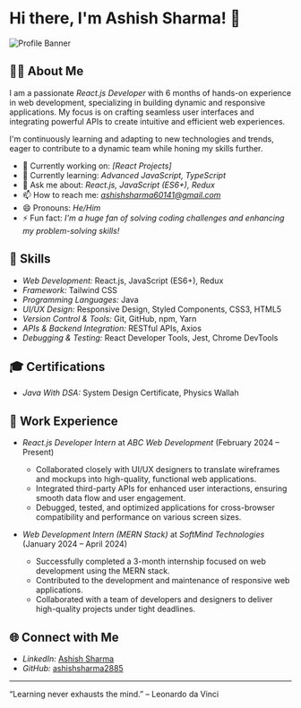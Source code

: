 # Hi there, I'm Ashish Sharma! 👋

![Profile Banner](https://via.placeholder.com/800x200.png?text=Welcome+to+My+GitHub+Profile)

## 👨‍💻 About Me
I am a passionate *React.js Developer* with 6 months of hands-on experience in web development, specializing in building dynamic and responsive applications. My focus is on crafting seamless user interfaces and integrating powerful APIs to create intuitive and efficient web experiences. 

I'm continuously learning and adapting to new technologies and trends, eager to contribute to a dynamic team while honing my skills further.

- 🔭 Currently working on: *[React Projects]*
- 🌱 Currently learning: *Advanced JavaScript, TypeScript*
- 💬 Ask me about: *React.js, JavaScript (ES6+), Redux*
- 📫 How to reach me: *ashishsharma60141@gmail.com*
- 😄 Pronouns: *He/Him*
- ⚡ Fun fact: *I'm a huge fan of solving coding challenges and enhancing my problem-solving skills!*

## 🚀 Skills
- *Web Development:* React.js, JavaScript (ES6+), Redux
- *Framework:* Tailwind CSS
- *Programming Languages:* Java
- *UI/UX Design:* Responsive Design, Styled Components, CSS3, HTML5
- *Version Control & Tools:* Git, GitHub, npm, Yarn
- *APIs & Backend Integration:* RESTful APIs, Axios
- *Debugging & Testing:* React Developer Tools, Jest, Chrome DevTools

## 🎓 Certifications
- *Java With DSA:* System Design Certificate, Physics Wallah

## 💼 Work Experience
- *React.js Developer Intern* at *ABC Web Development* (February 2024 – Present)
  - Collaborated closely with UI/UX designers to translate wireframes and mockups into high-quality, functional web applications.
  - Integrated third-party APIs for enhanced user interactions, ensuring smooth data flow and user engagement.
  - Debugged, tested, and optimized applications for cross-browser compatibility and performance on various screen sizes.

- *Web Development Intern (MERN Stack)* at *SoftMind Technologies* (January 2024 – April 2024)
  - Successfully completed a 3-month internship focused on web development using the MERN stack.
  - Contributed to the development and maintenance of responsive web applications.
  - Collaborated with a team of developers and designers to deliver high-quality projects under tight deadlines.

## 🌐 Connect with Me
- *LinkedIn:* [Ashish Sharma](https://linkedin.com/in/ashish-sharma-993413243)
- *GitHub:* [ashishsharma2885](https://github.com/ashishsharma2885)

---

“Learning never exhausts the mind.” – Leonardo da Vinci
